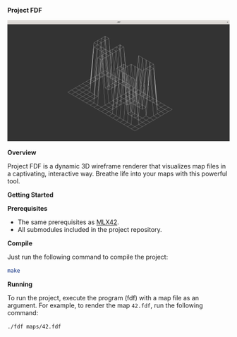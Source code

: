 **Project FDF**

![42](files/42.png)

**Overview**

Project FDF is a dynamic 3D wireframe renderer that visualizes map files in a captivating, interactive way. Breathe life into your maps with this powerful tool.

**Getting Started**

**Prerequisites**

* The same prerequisites as [MLX42](https://github.com/codam-coding-college/MLX42).
* All submodules included in the project repository.

**Compile**

Just run the following command to compile the project:
```bash
make
```

**Running**

To run the project, execute the program (fdf) with a map file as an argument. For example, to render the map `42.fdf`, run the following command:

```bash
./fdf maps/42.fdf
```
